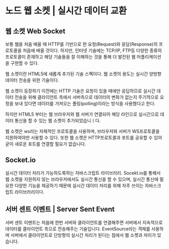 # 노드 웹 소켓 \| 실시간 데이터 교환

##  웹 소켓 Web Socket

 보통 웹을 처음 배울 때 HTTP를 기반으로 한 요청\(Request\)와 응담\(Response\)의 프로토콜을 처음에 배울 것이다. 하지만, 인터넷 기술에는 TCP/IP, FTP등 다양한 종류의 프로토콜이 존재하고 해당 기술들을 잘 이해하는 것을 통해 더 발전된 웹 어플리케이션을 구현할 수 있다.

 웹 소켓이란 HTML5에 새롭게 추가된 기술 스펙이다. 웹 소켓의 용도는 실시간 양방향 데이터 전송을 위한 기술이다. 

 웹 소켓이 등장하기 이전에는 HTTP 기술은 요청이 있을 때에만 응답하므로 실시간 데이터 전송을 위해 클라이언트 측에서 서버측으로 데이터의 변화가 없는지 주기적으로 요청을 보내 있다면 데이터를 가져오는 폴링\(polling\)이라는 방식을 사용했다고 한다.

 하지만 HTML5 부터는 웹 브라우저와 웹 서버가 연결되어 해당 라인으로 실시간으로 데이터 통신을 할 수 있는 웹 소켓이 추가되었습니ㅣ다. 

 웹 소켓은 ws라는 자체적인 프로토콜을 사용하며, 브라우저와 서버가 WS프로토콜을 지원하여야만 사용할 수 있다. 또한 웹 소켓은 HTTP프로토콜과 포트를 공유할 수 있어 굳이 새로운 포트를 연결할 필요가 없습니다. 

## Socket.io 

 실시간 데이터 처리가 가능하도록하는 자바스크립트 라이브러리. Socekt.io를 통해서 웹 소켓을 지원하지 않는 브라우저에서도 실시간 통신을 할 수 있으며, 실시간 통신에 필요한 다양한 기능을 제공하기 때문에 실시간 데이터 처리를 위해 자주 쓰이는 자바스크립트 라이브러리이다. 

## 서버 센트 이벤트 \| Server Sent Event

 서버 센트 이벤트는 처음에 한번 서버와 클라이언트를 연결해주면 서버에서 지속적으로 데이터를 클라이언트 측으로 전송해주는 기술입니다. EventSource라는 객체를 사용하며 서버에서 클라이언트로 단방향의 실시간 처리가 된다는 점에서 웹 소켓과 차이가 있습니다.



